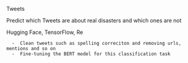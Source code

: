 Tweets

Predict which Tweets are about real disasters and which ones are not

Hugging Face, TensorFlow, Re

	  -  Clean tweets such as spelling correciton and removing urls, mentions and so on
	  -  Fine-tuning the BERT model for this classification task
